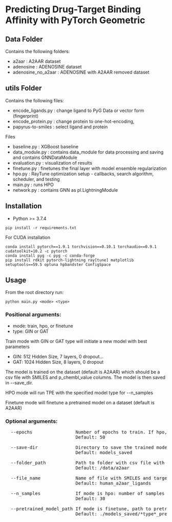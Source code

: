 # Predicting Drug-Target Binding Affinity with PyTorch Geometric

## Data Folder
Contains the following folders:
- a2aar :   A2AAR dataset
- adenosine :  ADENOSINE dataset
- adenosine_no_a2aar : ADENOSINE with A2AAR removed dataset


## utils Folder
Contains the following files:
- encode_ligands.py : change ligand to PyG Data or vector form (fingerprint)
- encode_protein.py : change protein to one-hot-encoding, 
- papyrus-to-smiles : select ligand and protein

Files
- baseline.py : XGBoost baseline
- data_module.py : contains data_module for data processing and saving and contains GNNDataModule
- evaluation.py : visualization of results
- finetune.py : finetunes the final layer with model ensemble regularization
- hpo.py : RayTune optimization setup - callbacks, search algorithm, scheduler, and testing
- main.py : runs HPO
- network.py : contains GNN as pl.LightningModule

## Installation
* Python >= 3.7.4 
```
pip install -r requirements.txt
```
For CUDA installation
```
conda install pytorch==1.9.1 torchvision==0.10.1 torchaudio==0.9.1 cudatoolkit=10.2 -c pytorch
conda install pyg -c pyg -c conda-forge
pip install rdkit pytorch-lightning ray[tune] matplotlib setuptools==59.5 optuna hpbandster ConfigSpace
```
## Usage
From the root directory run: 
```
python main.py <mode> <type> 
```
### Positional arguments:
  * mode:                  train, hpo, or finetune <br/>
  * type:                  GIN or GAT <br/>
  
Train mode with GIN or GAT type will initiate a new model with best parameters
- GIN: 512 Hidden Size, 7 layers, 0 dropout... 
- GAT: 1024 Hidden Size, 8 layers, 0 dropout <br/>

The model is trained on the dataset (default is A2AAR) which should be a csv file with SMILES and p_chembl_value columns. The model is then saved in --save_dir.

HPO mode will run TPE with the specified model type for --n_samples 

Finetune mode will finetune a pretrained model on a dataset (default is A2AAR)

### Optional arguments:
<pre>
  --epochs                Number of epochs to train. If hpo, number of epochs per sample. 
                          Default: 50
                          
  --save-dir              Directory to save the trained model. 
                          Default: models_saved
                          
  --folder_path           Path to folder with csv file with SMILES and target values. 
                          Default: /data/a2aar
                         
  --file_name             Name of file with SMILES and target values. 
                          Default: human_a2aar_ligands
                          
  --n_samples             If mode is hpo: number of samples to run. 
                          Default: 30
                          
  --pretrained_model_path If mode is finetune, path to pretrained model. 
                          Default: ./models_saved/*type*_pretrained.pt
<pre>
